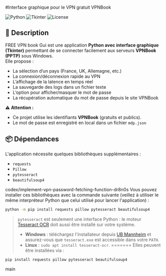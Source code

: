 #Interface graphique pour le VPN gratuit VPNBook

![Python](https://img.shields.io/badge/Python-3.9%2B-blue)
![Tkinter](https://img.shields.io/badge/GUI-Tkinter-green)
![License](https://img.shields.io/badge/License-MIT-yellow)

## 📌 Description
FREE VPN book Gui est une application **Python avec interface graphique (Tkinter)** permettant de se connecter facilement aux serveurs **VPNBook (PPTP)** sous Windows.  
Elle propose :
- La sélection d’un pays (France, UK, Allemagne, etc.)
- La connexion/déconnexion rapide au VPN
- L’affichage de la latence en temps réel
- La sauvegarde des logs dans un fichier texte
- L’option pour afficher/masquer le mot de passe
- La récupération automatique du mot de passe depuis le site VPNBook

⚠️ **Attention :**
- Ce projet utilise les identifiants **VPNBook** (gratuits et publics).
- Le mot de passe est enregistré en local dans un fichier `mdp.json`

## 📦 Dépendances

L'application nécessite quelques bibliothèques supplémentaires :

- `requests`
- `Pillow`
- `pytesseract`
- `beautifulsoup4`

codex/implement-vpn-password-fetching-function-dr8n0s
Vous pouvez installer ces bibliothèques avec la commande suivante (veillez à
utiliser le même interpréteur Python que celui utilisé pour lancer
l'application) :

```bash
python -m pip install requests pillow pytesseract beautifulsoup4
```

> `pytesseract` est seulement une interface Python : le moteur
> [Tesseract OCR](https://github.com/tesseract-ocr/tesseract) doit aussi être
> installé sur votre système.
> - **Windows** : téléchargez l'installateur depuis
>   [UB Mannheim](https://github.com/UB-Mannheim/tesseract/wiki) et assurez-vous
>   que `tesseract.exe` est accessible dans votre `PATH`.
> - **Linux** : `sudo apt install tesseract-ocr`.
=======
Elles peuvent être installées via :

```bash
pip install requests pillow pytesseract beautifulsoup4
```
 main
